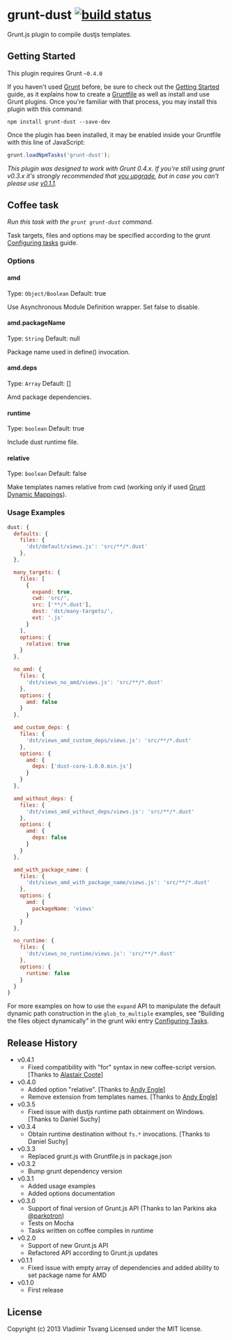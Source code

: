 # grunt-dust [![build status](https://secure.travis-ci.org/vtsvang/grunt-dust.png)](http://travis-ci.org/vtsvang/grunt-dust)

Grunt.js plugin to compile dustjs templates.

## Getting Started
This plugin requires Grunt `~0.4.0`

If you haven't used [Grunt](http://gruntjs.com/) before, be sure to check out the [Getting Started](http://gruntjs.com/getting-started) guide, as it explains how to create a [Gruntfile](http://gruntjs.com/sample-gruntfile) as well as install and use Grunt plugins. Once you're familiar with that process, you may install this plugin with this command:

```shell
npm install grunt-dust --save-dev
```

Once the plugin has been installed, it may be enabled inside your Gruntfile with this line of JavaScript:

```js
grunt.loadNpmTasks('grunt-dust');
```

*This plugin was designed to work with Grunt 0.4.x. If you're still using grunt v0.3.x it's strongly recommended that [you upgrade](http://gruntjs.com/upgrading-from-0.3-to-0.4), but in case you can't please use [v0.1.1](https://github.com/vtsvang/grunt-dust/tree/v0.1.0).*



## Coffee task
_Run this task with the `grunt grunt-dust` command._

Task targets, files and options may be specified according to the grunt [Configuring tasks](http://gruntjs.com/configuring-tasks) guide.
### Options

#### amd
Type: `Object/Boolean`
Default: true

Use Asynchronous Module Definition wrapper.
Set false to disable.

#### amd.packageName
Type: `String`
Default: null

Package name used in define() invocation.

#### amd.deps
Type: `Array`
Default: []

Amd package dependencies.

#### runtime
Type: `boolean`
Default: true

Include dust runtime file.

#### relative
Type: `boolean`
Default: false

Make templates names relative from cwd (working only if used [Grunt Dynamic Mappings](http://gruntjs.com/configuring-tasks#building-the-files-object-dynamically)).

### Usage Examples

```js
dust: {
  defaults: {
    files: {
      'dst/default/views.js': 'src/**/*.dust'
    },
  },

  many_targets: {
    files: [
      {
        expand: true,
        cwd: 'src/',
        src: ['**/*.dust'],
        dest: 'dst/many-targets/',
        ext: '.js'
      }
    ],
    options: {
      relative: true
    }
  },

  no_amd: {
    files: {
      'dst/views_no_amd/views.js': 'src/**/*.dust'
    },
    options: {
      amd: false
    }
  },

  amd_custom_deps: {
    files: {
      'dst/views_amd_custom_deps/views.js': 'src/**/*.dust'
    },
    options: {
      amd: {
        deps: ['dust-core-1.0.0.min.js']
      }
    }
  },

  amd_without_deps: {
    files: {
      'dst/views_amd_without_deps/views.js': 'src/**/*.dust'
    },
    options: {
      amd: {
        deps: false
      }
    }
  },

  amd_with_package_name: {
    files: {
      'dst/views_amd_with_package_name/views.js': 'src/**/*.dust'
    },
    options: {
      amd: {
        packageName: 'views'
      }
    }
  },

  no_runtime: {
    files: {
      'dst/views_no_runtime/views.js': 'src/**/*.dust'
    },
    options: {
      runtime: false
    }
  }
}
```

For more examples on how to use the `expand` API to manipulate the default dynamic path construction in the `glob_to_multiple` examples, see "Building the files object dynamically" in the grunt wiki entry [Configuring Tasks](http://gruntjs.com/configuring-tasks).

## Release History
* v0.4.1
  - Fixed compatibility with "for" syntax in new coffee-script version. [Thanks to [Alastair Coote](https://github.com/alastaircoote)]
* v0.4.0
  - Added option "relative". [Thanks to [Andy Engle](https://github.com/andyengle)]
  - Remove extension from templates names. [Thanks to [Andy Engle](https://github.com/andyengle)]
* v0.3.5
  - Fixed issue with dustjs runtime path obtainment on Windows. [Thanks to Daniel Suchy]
* v0.3.4
  - Obtain runtime destination without `fs.*` invocations. [Thanks to Daniel Suchy]
* v0.3.3
  - Replaced grunt.js with Gruntfile.js in package.json
* v0.3.2
  - Bump grunt dependency version
* v0.3.1
  - Added usage examples
  - Added options documentation
* v0.3.0
  - Support of final version of Grunt.js API (Thanks to Ian Parkins aka [@parkotron](https://github.com/parkotron))
  - Tests on Mocha
  - Tasks written on coffee compiles in runtime
* v0.2.0
	- Support of new Grunt.js API
	- Refactored API according to Grunt.js updates
* v0.1.1
	- Fixed issue with empty array of dependencies and added ability to set package name for AMD
* v0.1.0
	- First release

## License
Copyright (c) 2013 Vladimir Tsvang
Licensed under the MIT license.

